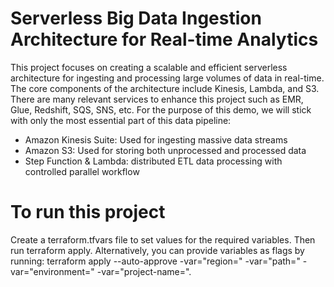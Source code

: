 # Serverless Big Data Ingestion Architecture for Real-time Analytics

This project focuses on creating a scalable and efficient serverless architecture for ingesting and processing large volumes of data in real-time. The core components of the architecture include Kinesis, Lambda, and S3. There are many relevant services to enhance this project such as EMR, Glue, Redshift, SQS, SNS, etc. For the purpose of this demo, we will stick with only the most essential part of this data pipeline: 

- Amazon Kinesis Suite: Used for ingesting massive data streams
- Amazon S3: Used for storing both unprocessed and processed data
- Step Function & Lambda: distributed ETL data processing with controlled parallel workflow

# To run this project 
Create a terraform.tfvars file to set values for the required variables. Then run terraform apply. Alternatively, you can provide variables as flags by running: terraform apply --auto-approve -var="region=" -var="path=" -var="environment=" -var="project-name=". 
